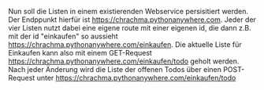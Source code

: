 Nun soll die Listen in einem existierenden Webservice persisitiert werden. Der Endppunkt hierfür ist https://chrachma.pythonanywhere.com. Jeder der vier Listen nutzt dabei eine eigene route mit einer eigenen id, die dann z.B. mit der id "einkaufen" so aussieht https://chrachma.pythonanywhere.com/einkaufen. Die aktuelle Liste für Einkaufen kann also mit einem GET-Request https://chrachma.pythonanywhere.com/einkaufen/todo geholt werden. Nach jeder Änderung wird die Liste der offenen Todos über einen POST-Request unter https://chrachma.pythonanywhere.com/einkaufen/todo